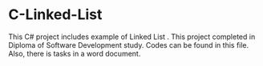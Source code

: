 # C-Linked-List
This C# project includes example of Linked List . This project completed in Diploma of Software Development study.   Codes can be found in this file. Also, there is tasks in a word document.
